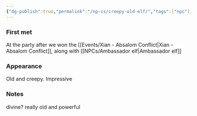 ```yaml
---
{"dg-publish":true,"permalink":"/np-cs/creepy-old-elf/","tags":["npc"],"noteIcon":"npc","created":"2023-12-28T13:22:24.884+01:00","updated":"2024-01-06T09:39:54.687+01:00"}
---
```


### First met
At the party after we won the [[Events/Xian - Absalom Conflict\|Xian - Absalom Conflict]], along with [[NPCs/Ambassador elf\|Ambassador elf]]
### Appearance
Old and creepy. Impressive
### Notes
divine?
really old and powerful